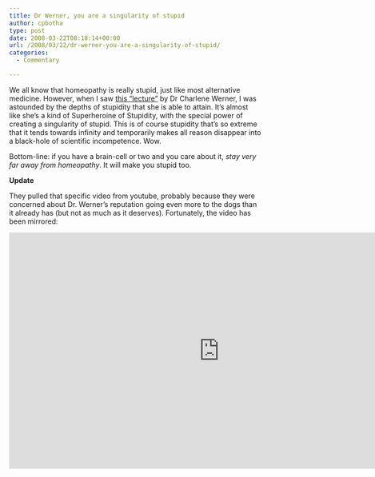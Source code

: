 ```yaml
---
title: Dr Werner, you are a singularity of stupid
author: cpbotha
type: post
date: 2008-03-22T08:18:14+00:00
url: /2008/03/22/dr-werner-you-are-a-singularity-of-stupid/
categories:
  - Commentary

---
```

We all know that homeopathy is really stupid, just like most alternative medicine. However, when I saw [this &#8220;lecture&#8221;][1] by Dr Charlene Werner, I was astounded by the depths of stupidity that she is able to attain. It&#8217;s almost like she&#8217;s a kind of Superheroine of Stupidity, with the special power of creating a singularity of stupid. This is of course stupidity that&#8217;s so extreme that it tends towards infinity and temporarily makes all reason disappear into a black-hole of scientific incompetence. Wow.

Bottom-line: if you have a brain-cell or two and you care about it, _stay very far away from homeopathy_. It will make you stupid too.

**Update**

They pulled that specific video from youtube, probably because they were concerned about Dr. Werner&#8217;s reputation going even more to the dogs than it already has (but not as much as it deserves). Fortunately, the video has been mirrored:

<div class="jetpack-video-wrapper">
  <span class="embed-youtube" style="text-align:center; display: block;"><iframe class='youtube-player' type='text/html' width='840' height='473' src='https://www.youtube.com/embed/C0c5yClip4o?version=3&#038;rel=1&#038;fs=1&#038;autohide=2&#038;showsearch=0&#038;showinfo=1&#038;iv_load_policy=1&#038;wmode=transparent' allowfullscreen='true' style='border:0;'></iframe></span>
</div>

 [1]: http://www.badscience.net/?p=642 "Singularity of Stupid lecture"